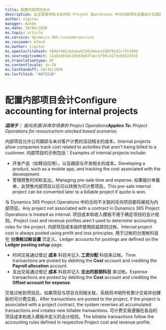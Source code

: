 ```yaml
---
title: 配置内部项目会计
description: 此主题提供有关如何在 Project Operations 中为内部项目设置会计实践的信息。
author: sigitac
manager: Annbe
ms.date: 10/09/2020
ms.topic: article
ms.service: dynamics-365-customerservice
ms.reviewer: kfend
ms.author: sigitac
ms.openlocfilehash: 504e7481cb2aee6310cb4ace2d0791d1c7fe360d
ms.sourcegitcommit: 11a61db54119503e82faec5f99c4273e8d1247e5
ms.translationtype: HT
ms.contentlocale: zh-CN
ms.lasthandoff: 10/16/2020
ms.locfileid: "4072538"
---
```

# <a name="configure-accounting-for-internal-projects"></a><span data-ttu-id="b2842-103">配置内部项目会计</span><span class="sxs-lookup"><span data-stu-id="b2842-103">Configure accounting for internal projects</span></span>

<span data-ttu-id="b2842-104">_**适用于：** 面向资源/非库存场景的 Project Operations_</span><span class="sxs-lookup"><span data-stu-id="b2842-104">_**Applies To:** Project Operations for resource/non-stocked based scenarios_</span></span>

<span data-ttu-id="b2842-105">内部项目允许公司跟踪与未对客户计费的活动相关的成本。</span><span class="sxs-lookup"><span data-stu-id="b2842-105">Internal projects allow companies track cost related to activities that aren't being billed to a customer.</span></span> <span data-ttu-id="b2842-106">内部项目的示例包括：</span><span class="sxs-lookup"><span data-stu-id="b2842-106">Examples of internal projects include:</span></span>

- <span data-ttu-id="b2842-107">开发产品（如移动应用），以及跟踪与开发相关的成本。</span><span class="sxs-lookup"><span data-stu-id="b2842-107">Developing a product, such as a mobile app, and tracking the cost associated with the development.</span></span>
- <span data-ttu-id="b2842-108">管理预售时间和支出。</span><span class="sxs-lookup"><span data-stu-id="b2842-108">Managing pre-sale time and expense.</span></span> <span data-ttu-id="b2842-109">如果报价单赢单，此预售内部项目以后可以转换为可计费项目。</span><span class="sxs-lookup"><span data-stu-id="b2842-109">This pre-sale internal project can be converted later to a billable project if quote is won.</span></span>

<span data-ttu-id="b2842-110">与 Dynamics 365 Project Operations 中的合同不关联的任何项目都将被视为内部项目。</span><span class="sxs-lookup"><span data-stu-id="b2842-110">Any project not associated with a contract in Dynamics 365 Project Operations is treated as internal.</span></span> <span data-ttu-id="b2842-111">项目成本和收入模板不用于确定项目的会计规则。</span><span class="sxs-lookup"><span data-stu-id="b2842-111">Project cost and revenue profiles aren't used to determine accounting rules for the project.</span></span> <span data-ttu-id="b2842-112">内部项目成本始终使用损益原则过帐。</span><span class="sxs-lookup"><span data-stu-id="b2842-112">Internal project cost is always posted using profit and loss principles.</span></span> <span data-ttu-id="b2842-113">用于过帐的分类帐科目在 **分类帐过帐设置** 页定义。</span><span class="sxs-lookup"><span data-stu-id="b2842-113">Ledger accounts for postings are defined on the **Ledger posting setup** page.</span></span>

- <span data-ttu-id="b2842-114">时间交易通过借记 **成本** 科目并记入 **工资分配** 科目来过帐。</span><span class="sxs-lookup"><span data-stu-id="b2842-114">Time transactions are posted by debiting the **Cost** account and crediting the **Payroll allocation** account.</span></span>
- <span data-ttu-id="b2842-115">支出交易通过借记 **成本** 科目并记入 **支出的抵销科目** 来过帐。</span><span class="sxs-lookup"><span data-stu-id="b2842-115">Expense transactions are posted by debiting the **Cost** account and crediting the **Offset account for expense**.</span></span>

<span data-ttu-id="b2842-116">交易过帐到项目后，如果项目与项目合同相关联，系统将冲销所有累计交易并创建新的可计费交易。</span><span class="sxs-lookup"><span data-stu-id="b2842-116">After transactions are posted to the project, if the project is associated with a project contract, the system reverses all accumulated transactions and creates new billable transactions.</span></span> <span data-ttu-id="b2842-117">可计费交易遵循在各自的项目成本和收入模板中定义的会计规则。</span><span class="sxs-lookup"><span data-stu-id="b2842-117">The billable transactions follow the accounting rules defined in respective Project cost and revenue profile.</span></span>


